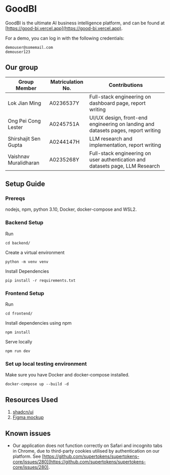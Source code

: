 # GoodBI

GoodBI is the ultimate AI business intelligence platform, and can be found at [https://good-bi.vercel.app](https://good-bi.vercel.app).

For a demo, you can log in with the following credentials:

```
demouser@somemail.com
demouser123
```

## Our group

| Group Member          | Matriculation No. | Contributions                                                                     |
|-----------------------|-------------------|-----------------------------------------------------------------------------------|
| Lok Jian Ming         | A0236537Y         | Full-stack engineering on dashboard page, report writing                          |
| Ong Pei Cong Lester   | A0245751A         | UI/UX design, front-end engineering on landing and datasets pages, report writing |
| Shirshajit Sen Gupta  | A0244147H         | LLM research and implementation, report writing                                   |
| Vaishnav Muralidharan | A0235268Y         | Full-stack engineering on user authentication and datasets page, LLM Research     |

## Setup Guide

### Prereqs

nodejs, npm, python 3.10, Docker, docker-compose and WSL2.

### Backend Setup

Run

```
cd backend/
```

Create a virtual environment

```
python -m venv venv
```

Install Dependencies

```
pip install -r requirements.txt
```

### Frontend Setup

Run

```
cd frontend/
```

Install dependencies using npm

```
npm install
```

Serve locally

```
npm run dev
```

### Set up local testing environment

Make sure you have Docker and docker-compose installed.

```
docker-compose up --build -d
```

## Resources Used

1. [shadcn/ui](https://ui.shadcn.com/)
2. [Figma mockup](https://www.figma.com/design/5sKpfUDsNlWmzsxW7uLExM/GoodBI?node-id=0-1&t=rNu0vSMoAvC5vLdD-1) 

## Known issues

- Our application does not function correctly on Safari and incognito tabs in Chrome, due to third-party cookies utilised by authentication on our platform. See [https://github.com/supertokens/supertokens-core/issues/280](https://github.com/supertokens/supertokens-core/issues/280).

